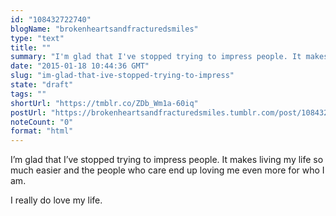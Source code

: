 ```yaml
---
id: "108432722740"
blogName: "brokenheartsandfracturedsmiles"
type: "text"
title: ""
summary: "I'm glad that I've stopped trying to impress people. It makes living my life so much easier and the people who care end up..."
date: "2015-01-18 10:44:36 GMT"
slug: "im-glad-that-ive-stopped-trying-to-impress"
state: "draft"
tags: ""
shortUrl: "https://tmblr.co/ZDb_Wm1a-60iq"
postUrl: "https://brokenheartsandfracturedsmiles.tumblr.com/post/108432722740/im-glad-that-ive-stopped-trying-to-impress"
noteCount: "0"
format: "html"
---
```


I’m glad that I’ve stopped trying to impress people. It makes living my life so much easier and the people who care end up loving me even more for who I am. 

I really do love my life.